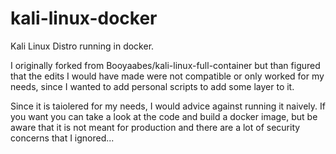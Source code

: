 # kali-linux-docker
Kali Linux Distro running in docker.

I originally forked from Booyaabes/kali-linux-full-container but than figured that the edits I would have made were not compatible or only worked for my needs, since I wanted to add personal scripts to add some layer to it.

Since it is taiolered for my needs, I would advice against running it naively. If you want you can take a look at the code and build a docker image, but be aware that it is not meant for production and there are a lot of security concerns that I ignored...
